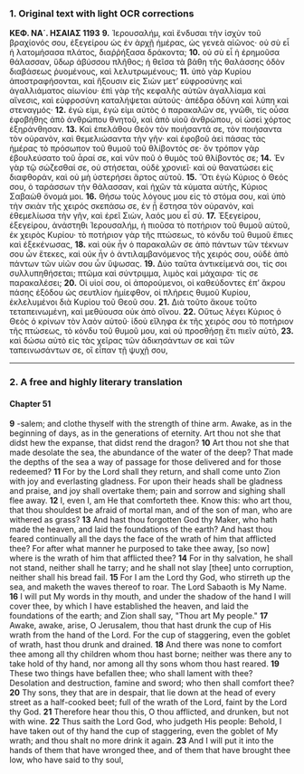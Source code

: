 ### 1. Original text with light OCR corrections

**ΚΕΦ. ΝΑ΄. ΗΣΑΙΑΣ 1193**
**9.** Ἱερουσαλήμ, καὶ ἔνδυσαι τὴν ἰσχὺν τοῦ βραχίονός σου, ἐξεγείρου ὡς ἐν ἀρχῇ ἡμέρας, ὡς γενεὰ αἰῶνος· οὐ σὺ εἶ ἡ λατομήσασα πλάτος, διαῤῥήξασα δράκοντα;
**10.** οὐ σὺ εἶ ἡ ἐρημοῦσα θάλασσαν, ὕδωρ ἀβύσσου πλῆθος; ἡ θεῖσα τὰ βάθη τῆς θαλάσσης ὁδὸν διαβάσεως ῥυομένους, καὶ λελυτρωμένους;
**11.** ὑπὸ γὰρ Κυρίου ἀποστραφήσονται, καὶ ἥξουσιν εἰς Σιὼν μετ’ εὐφροσύνης καὶ ἀγαλλιάματος αἰωνίου· ἐπὶ γὰρ τῆς κεφαλῆς αὐτῶν ἀγαλλίαμα καὶ αἴνεσις, καὶ εὐφροσύνη καταλήψεται αὐτούς· ἀπέδρα ὀδύνη καὶ λύπη καὶ στεναγμός·
**12.** ἐγώ εἰμι, ἐγώ εἰμι αὐτὸς ὁ παρακαλῶν σε, γνῶθι, τίς οὖσα ἐφοβήθης ἀπὸ ἀνθρώπου θνητοῦ, καὶ ἀπὸ υἱοῦ ἀνθρώπου, οἱ ὡσεὶ χόρτος ἐξηράνθησαν.
**13.** Καὶ ἐπελάθου Θεὸν τὸν ποιήσαντά σε, τὸν ποιήσαντα τὸν οὐρανὸν, καὶ θεμελιώσαντα τὴν γῆν· καὶ ἐφοβοῦ ἀεὶ πάσας τὰς ἡμέρας τὸ πρόσωπον τοῦ θυμοῦ τοῦ θλίβοντός σε· ὃν τρόπον γὰρ ἐβουλεύσατο τοῦ ἆραί σε, καὶ νῦν ποῦ ὁ θυμὸς τοῦ θλίβοντός σε;
**14.** Ἐν γὰρ τῷ σώζεσθαί σε, οὐ στήσεται, οὐδὲ χρονιεῖ· καὶ οὐ θανατώσει εἰς διαφθοράν, καὶ οὐ μὴ ὑστερήσει ἄρτος αὐτοῦ.
**15.** Ὅτι ἐγὼ Κύριος ὁ Θεός σου, ὁ ταράσσων τὴν θάλασσαν, καὶ ἠχῶν τὰ κύματα αὐτῆς, Κύριος Σαβαὼθ ὄνομά μοι.
**16.** Θήσω τοὺς λόγους μου εἰς τὸ στόμα σου, καὶ ὑπὸ τὴν σκιὰν τῆς χειρός σκεπάσω σε, ἐν ᾗ ἔστησα τὸν οὐρανὸν, καὶ ἐθεμελίωσα τὴν γῆν, καὶ ἐρεῖ Σιὼν, λαός μου εἶ σύ.
**17.** Ἐξεγείρου, ἐξεγείρου, ἀνάστηθι Ἱερουσαλήμ, ἡ πιοῦσα τὸ ποτήριον τοῦ θυμοῦ αὐτοῦ, ἐκ χειρὸς Κυρίου· τὸ ποτήριον γὰρ τῆς πτώσεως, τὸ κόνδυ τοῦ θυμοῦ ἔπιες καὶ ἐξεκένωσας,
**18.** καὶ οὐκ ἦν ὁ παρακαλῶν σε ἀπὸ πάντων τῶν τέκνων σου ὧν ἔτεκες, καὶ οὐκ ἦν ὁ ἀντιλαμβανόμενος τῆς χειρός σου, οὐδὲ ἀπὸ πάντων τῶν υἱῶν σου ὧν ὕψωσας.
**19.** Δύο ταῦτα ἀντικείμενά σοι, τίς σοι συλλυπηθήσεται; πτῶμα καὶ σύντριμμα, λιμὸς καὶ μάχαιρα· τίς σε παρακαλέσει;
**20.** Οἱ υἱοί σου, οἱ ἀπορούμενοι, οἱ καθεύδοντες ἐπ’ ἄκρου πάσης ἐξόδου ὡς σευτλίον ἡμίεφθον, οἱ πλήρεις θυμοῦ Κυρίου, ἐκλελυμένοι διὰ Κυρίου τοῦ Θεοῦ σου.
**21.** Διὰ τοῦτο ἄκουε τοῦτο τεταπεινωμένη, καὶ μεθύουσα οὐκ ἀπὸ οἴνου.
**22.** Οὕτως λέγει Κύριος ὁ Θεὸς ὁ κρίνων τὸν λαὸν αὐτοῦ· ἰδοὺ εἴληφα ἐκ τῆς χειρός σου τὸ ποτήριον τῆς πτώσεως, τὸ κόνδυ τοῦ θυμοῦ μου, καὶ οὐ προσθήσῃ ἔτι πιεῖν αὐτὸ,
**23.** καὶ δώσω αὐτὸ εἰς τὰς χεῖρας τῶν ἀδικησάντων σε καὶ τῶν ταπεινωσάντων σε, οἳ εἶπαν τῇ ψυχῇ σου,

---

### 2. A free and highly literary translation

#### Chapter 51

**9** -salem; and clothe thyself with the strength of thine arm.
    Awake, as in the beginning of days,
    as in the generations of eternity.
    Art thou not she that didst hew the expanse,
    that didst rend the dragon?
**10** Art thou not she that made desolate the sea,
    the abundance of the water of the deep?
    That made the depths of the sea a way of passage
    for those delivered and for those redeemed?
**11** For by the Lord shall they return,
    and shall come unto Zion with joy and everlasting gladness.
    For upon their heads shall be gladness and praise,
    and joy shall overtake them;
    pain and sorrow and sighing shall flee away.
**12** I, even I, am He that comforteth thee.
    Know this: who art thou, that thou shouldest be afraid of mortal man,
    and of the son of man,
    who are withered as grass?
**13** And hast thou forgotten God thy Maker,
    who hath made the heaven,
    and laid the foundations of the earth?
    And hast thou feared continually all the days
    the face of the wrath of him that afflicted thee?
    For after what manner he purposed to take thee away,
    [so now] where is the wrath of him that afflicted thee?
**14** For in thy salvation, he shall not stand,
    neither shall he tarry;
    and he shall not slay [thee] unto corruption,
    neither shall his bread fail.
**15** For I am the Lord thy God,
    who stirreth up the sea,
    and maketh the waves thereof to roar.
    The Lord Sabaoth is My Name.
**16** I will put My words in thy mouth,
    and under the shadow of the hand I will cover thee,
    by which I have established the heaven,
    and laid the foundations of the earth;
    and Zion shall say, "Thou art My people."
**17** Awake, awake, arise, O Jerusalem,
    thou that hast drunk the cup of His wrath from the hand of the Lord.
    For the cup of staggering,
    even the goblet of wrath,
    hast thou drunk and drained.
**18** And there was none to comfort thee
    among all thy children whom thou hast borne;
    neither was there any to take hold of thy hand,
    nor among all thy sons whom thou hast reared.
**19** These two things have befallen thee;
    who shall lament with thee?
    Desolation and destruction,
    famine and sword;
    who then shall comfort thee?
**20** Thy sons, they that are in despair,
    that lie down at the head of every street
    as a half-cooked beet;
    full of the wrath of the Lord,
    faint by the Lord thy God.
**21** Therefore hear thou this, O thou afflicted,
    and drunken, but not with wine.
**22** Thus saith the Lord God,
    who judgeth His people:
    Behold, I have taken out of thy hand the cup of staggering,
    even the goblet of My wrath;
    and thou shalt no more drink it again.
**23** And I will put it into the hands of them that have wronged thee,
    and of them that have brought thee low,
    who have said to thy soul,